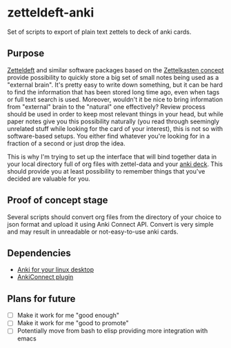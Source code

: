 # zetteldeft-anki

Set of scripts to export of plain text zettels to deck of anki cards.

## Purpose

[Zetteldeft](https://github.com/EFLS/zetteldeft/) and similar software packages based on the [Zettelkasten concept](https://en.wikipedia.org/wiki/Zettelkasten) provide possibility to quickly store a big set of small notes being used as a "external brain". It's pretty easy to write down something, but it can be hard to find the information that has been stored long time ago, even when tags or full text search is used. Moreover, wouldn't it be nice to bring information from "external" brain to the "natural" one effectively? Review process should be used in order to keep most relevant things in your head, but while paper notes give you this possibility naturally (you read through seemingly unrelated stuff while looking for the card of your interest), this is not so with software-based setups. You either find whatever you're looking for in a fraction of a second or just drop the idea.

This is why I'm trying to set up the interface that will bind together data in your local directory full of org files with zettel-data and your [anki deck](https://apps.ankiweb.net/). This should provide you at least possibility to remember things that you've decided are valuable for you.

## Proof of concept stage

Several scripts should convert org files from the directory of your choice to json format and upload it using Anki Connect API. Convert is very simple and may result in unreadable or not-easy-to-use anki cards.

## Dependencies

- [Anki for your linux desktop](https://apps.ankiweb.net/)
- [AnkiConnect plugin](https://ankiweb.net/shared/info/2055492159)

## Plans for future

- [ ] Make it work for me "good enough"
- [ ] Make it work for me "good to promote"
- [ ] Potentially move from bash to elisp providing more integration with emacs
